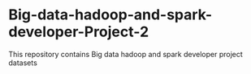 # Big-data-hadoop-and-spark-developer-Project-2
This repository contains Big data hadoop and spark developer project datasets
